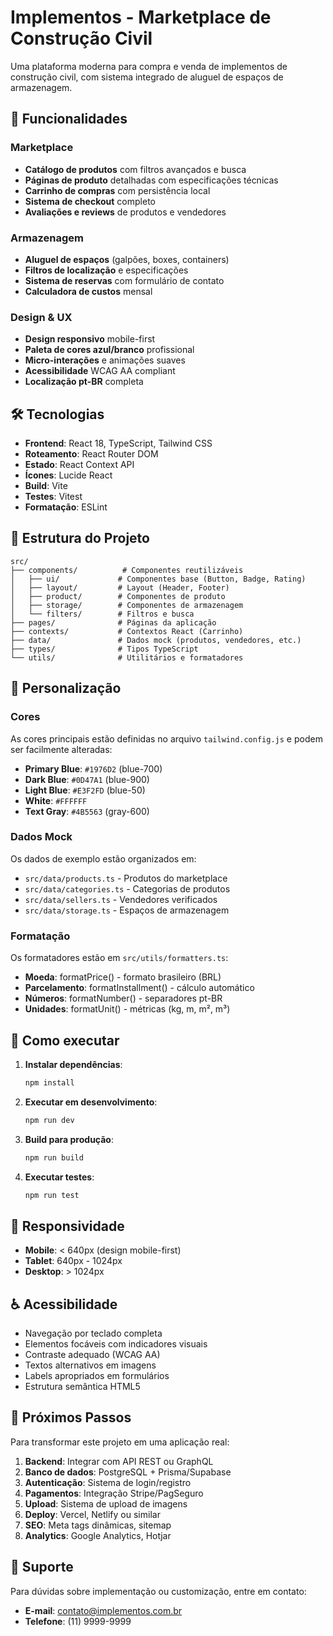 # Implementos - Marketplace de Construção Civil

Uma plataforma moderna para compra e venda de implementos de construção civil, com sistema integrado de aluguel de espaços de armazenagem.

## 🚀 Funcionalidades

### Marketplace
- **Catálogo de produtos** com filtros avançados e busca
- **Páginas de produto** detalhadas com especificações técnicas
- **Carrinho de compras** com persistência local
- **Sistema de checkout** completo
- **Avaliações e reviews** de produtos e vendedores

### Armazenagem
- **Aluguel de espaços** (galpões, boxes, containers)
- **Filtros de localização** e especificações
- **Sistema de reservas** com formulário de contato
- **Calculadora de custos** mensal

### Design & UX
- **Design responsivo** mobile-first
- **Paleta de cores azul/branco** profissional
- **Micro-interações** e animações suaves
- **Acessibilidade** WCAG AA compliant
- **Localização pt-BR** completa

## 🛠️ Tecnologias

- **Frontend**: React 18, TypeScript, Tailwind CSS
- **Roteamento**: React Router DOM
- **Estado**: React Context API
- **Ícones**: Lucide React
- **Build**: Vite
- **Testes**: Vitest
- **Formatação**: ESLint

## 📂 Estrutura do Projeto

```
src/
├── components/          # Componentes reutilizáveis
│   ├── ui/             # Componentes base (Button, Badge, Rating)
│   ├── layout/         # Layout (Header, Footer)
│   ├── product/        # Componentes de produto
│   ├── storage/        # Componentes de armazenagem
│   └── filters/        # Filtros e busca
├── pages/              # Páginas da aplicação
├── contexts/           # Contextos React (Carrinho)
├── data/               # Dados mock (produtos, vendedores, etc.)
├── types/              # Tipos TypeScript
└── utils/              # Utilitários e formatadores
```

## 🎨 Personalização

### Cores
As cores principais estão definidas no arquivo `tailwind.config.js` e podem ser facilmente alteradas:

- **Primary Blue**: `#1976D2` (blue-700)
- **Dark Blue**: `#0D47A1` (blue-900)  
- **Light Blue**: `#E3F2FD` (blue-50)
- **White**: `#FFFFFF`
- **Text Gray**: `#4B5563` (gray-600)

### Dados Mock
Os dados de exemplo estão organizados em:

- `src/data/products.ts` - Produtos do marketplace
- `src/data/categories.ts` - Categorias de produtos
- `src/data/sellers.ts` - Vendedores verificados
- `src/data/storage.ts` - Espaços de armazenagem

### Formatação
Os formatadores estão em `src/utils/formatters.ts`:

- **Moeda**: formatPrice() - formato brasileiro (BRL)
- **Parcelamento**: formatInstallment() - cálculo automático
- **Números**: formatNumber() - separadores pt-BR
- **Unidades**: formatUnit() - métricas (kg, m, m², m³)

## 🚀 Como executar

1. **Instalar dependências**:
   ```bash
   npm install
   ```

2. **Executar em desenvolvimento**:
   ```bash
   npm run dev
   ```

3. **Build para produção**:
   ```bash
   npm run build
   ```

4. **Executar testes**:
   ```bash
   npm run test
   ```

## 📱 Responsividade

- **Mobile**: < 640px (design mobile-first)
- **Tablet**: 640px - 1024px  
- **Desktop**: > 1024px

## ♿ Acessibilidade

- Navegação por teclado completa
- Elementos focáveis com indicadores visuais
- Contraste adequado (WCAG AA)
- Textos alternativos em imagens
- Labels apropriados em formulários
- Estrutura semântica HTML5

## 🔧 Próximos Passos

Para transformar este projeto em uma aplicação real:

1. **Backend**: Integrar com API REST ou GraphQL
2. **Banco de dados**: PostgreSQL + Prisma/Supabase
3. **Autenticação**: Sistema de login/registro
4. **Pagamentos**: Integração Stripe/PagSeguro
5. **Upload**: Sistema de upload de imagens
6. **Deploy**: Vercel, Netlify ou similar
7. **SEO**: Meta tags dinâmicas, sitemap
8. **Analytics**: Google Analytics, Hotjar

## 📧 Suporte

Para dúvidas sobre implementação ou customização, entre em contato:
- **E-mail**: contato@implementos.com.br
- **Telefone**: (11) 9999-9999
</parameter>